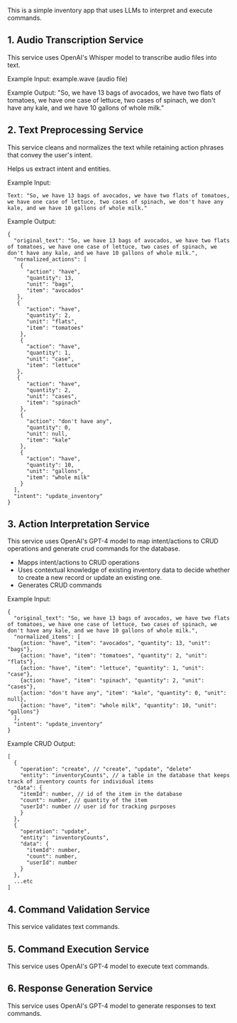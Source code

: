 This is a simple inventory app that uses LLMs to interpret and execute commands.

## 1. Audio Transcription Service

This service uses OpenAI's Whisper model to transcribe audio files into text.

Example Input: example.wave (audio file)

Example Output: "So, we have 13 bags of avocados, we have two flats of tomatoes, we have one case of lettuce, two cases of spinach, we don't have any kale, and we have 10 gallons of whole milk."

## 2. Text Preprocessing Service

This service cleans and normalizes the text while retaining action phrases that convey the user's intent.

Helps us extract intent and entities.

Example Input:

```
Text: "So, we have 13 bags of avocados, we have two flats of tomatoes, we have one case of lettuce, two cases of spinach, we don't have any kale, and we have 10 gallons of whole milk."
```

Example Output:

```
{
  "original_text": "So, we have 13 bags of avocados, we have two flats of tomatoes, we have one case of lettuce, two cases of spinach, we don't have any kale, and we have 10 gallons of whole milk.",
  "normalized_actions": [
    {
      "action": "have",
      "quantity": 13,
      "unit": "bags",
      "item": "avocados"
   },
   {
      "action": "have",
      "quantity": 2,
      "unit": "flats",
      "item": "tomatoes"
    },
    {
      "action": "have",
      "quantity": 1,
      "unit": "case",
      "item": "lettuce"
   },
   {
      "action": "have",
      "quantity": 2,
      "unit": "cases",
      "item": "spinach"
    },
    {
      "action": "don't have any",
      "quantity": 0,
      "unit": null,
      "item": "kale"
    },
    {
      "action": "have",
      "quantity": 10,
      "unit": "gallons",
      "item": "whole milk"
    }
  ],
  "intent": "update_inventory"
}
```

## 3. Action Interpretation Service

This service uses OpenAI's GPT-4 model to map intent/actions to CRUD operations and generate crud commands for the database.

- Mapps intent/actions to CRUD operations
- Uses contextual knowledge of existing inventory data to decide whether to create a new record or update an existing one.
- Generates CRUD commands

Example Input:

```
{
  "original_text": "So, we have 13 bags of avocados, we have two flats of tomatoes, we have one case of lettuce, two cases of spinach, we don't have any kale, and we have 10 gallons of whole milk.",
  "normalized_items": [
    {action: "have", "item": "avocados", "quantity": 13, "unit": "bags"},
    {action: "have", "item": "tomatoes", "quantity": 2, "unit": "flats"},
    {action: "have", "item": "lettuce", "quantity": 1, "unit": "case"},
    {action: "have", "item": "spinach", "quantity": 2, "unit": "cases"},
    {action: "don't have any", "item": "kale", "quantity": 0, "unit": null},
    {action: "have", "item": "whole milk", "quantity": 10, "unit": "gallons"}
  ],
  "intent": "update_inventory"
}
```

Example CRUD Output:

```
[
  {
    "operation": "create", // "create", "update", "delete"
    "entity": "inventoryCounts", // a table in the database that keeps track of inventory counts for individual items
  "data": {
    "itemId": number, // id of the item in the database
    "count": number, // quantity of the item
    "userId": number // user id for tracking purposes
    }
  },
  {
    "operation": "update",
    "entity": "inventoryCounts",
    "data": {
      "itemId": number,
      "count": number,
      "userId": number
    }
  },
  ...etc
]
```

## 4. Command Validation Service

This service validates text commands.

## 5. Command Execution Service

This service uses OpenAI's GPT-4 model to execute text commands.

## 6. Response Generation Service

This service uses OpenAI's GPT-4 model to generate responses to text commands.
